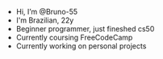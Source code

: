 - Hi, I’m @Bruno-55
- I'm Brazilian, 22y 
- Beginner programmer, just fineshed cs50
- Currently coursing FreeCodeCamp
- Currently working on personal projects
